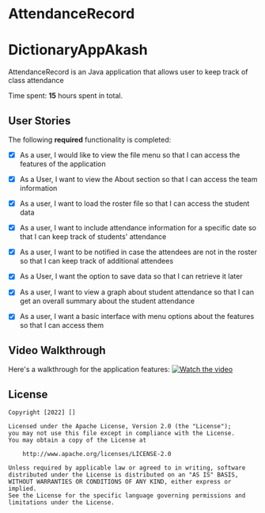 # AttendanceRecord
# DictionaryAppAkash


AttendanceRecord is an Java application that allows user to keep track of class attendance

Time spent: **15** hours spent in total. 

## User Stories

The following **required** functionality is completed:

* [X] As a user, I would like to view the file menu so that I can access the features of the application
* [X] As a User, I want to view the About section so that I can access the team information
* [X] As a user, I want to load the roster file so that I can access the student data
* [X] As a user, I want to include attendance information for a specific date so that I can keep track of students' attendance
* [X] As a user, I want to be notified in case the attendees are not in the roster so that I can keep track of additional attendees
* [X] As a User, I want the option to save data so that I can retrieve it later
* [X] As a user, I want to view a graph about student attendance so that I can get an overall summary about the student attendance
* [X] As a user, I want a basic interface with menu options about the features so that I can access them


## Video Walkthrough

Here's a walkthrough for the application features:
[![Watch the video](https://github.com/Akash1Asu/DictionaryAppAkash/blob/master/ScreenShot.PNG)](https://drive.google.com/file/d/1BcxDyhy6zccdCcM7hRAVFov_2XQom1qp/view?usp=sharing)


## License

    Copyright [2022] []

    Licensed under the Apache License, Version 2.0 (the "License");
    you may not use this file except in compliance with the License.
    You may obtain a copy of the License at

        http://www.apache.org/licenses/LICENSE-2.0

    Unless required by applicable law or agreed to in writing, software
    distributed under the License is distributed on an "AS IS" BASIS,
    WITHOUT WARRANTIES OR CONDITIONS OF ANY KIND, either express or implied.
    See the License for the specific language governing permissions and
    limitations under the License.
